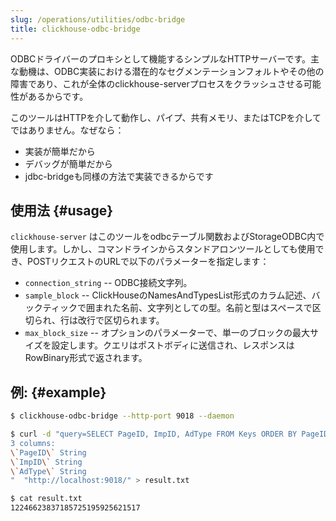 ```yaml
---
slug: /operations/utilities/odbc-bridge
title: clickhouse-odbc-bridge
---
```


ODBCドライバーのプロキシとして機能するシンプルなHTTPサーバーです。主な動機は、ODBC実装における潜在的なセグメンテーションフォルトやその他の障害であり、これが全体のclickhouse-serverプロセスをクラッシュさせる可能性があるからです。

このツールはHTTPを介して動作し、パイプ、共有メモリ、またはTCPを介してではありません。なぜなら：
- 実装が簡単だから
- デバッグが簡単だから
- jdbc-bridgeも同様の方法で実装できるからです

## 使用法 {#usage}

`clickhouse-server` はこのツールをodbcテーブル関数およびStorageODBC内で使用します。しかし、コマンドラインからスタンドアロンツールとしても使用でき、POSTリクエストのURLで以下のパラメーターを指定します：
- `connection_string` -- ODBC接続文字列。
- `sample_block` -- ClickHouseのNamesAndTypesList形式のカラム記述、バックティックで囲まれた名前、文字列としての型。名前と型はスペースで区切られ、行は改行で区切られます。
- `max_block_size` -- オプションのパラメーターで、単一のブロックの最大サイズを設定します。クエリはポストボディに送信され、レスポンスはRowBinary形式で返されます。

## 例: {#example}

```bash
$ clickhouse-odbc-bridge --http-port 9018 --daemon

$ curl -d "query=SELECT PageID, ImpID, AdType FROM Keys ORDER BY PageID, ImpID" --data-urlencode "connection_string=DSN=ClickHouse;DATABASE=stat" --data-urlencode "sample_block=columns format version: 1
3 columns:
\`PageID\` String
\`ImpID\` String
\`AdType\` String
"  "http://localhost:9018/" > result.txt

$ cat result.txt
12246623837185725195925621517
```
